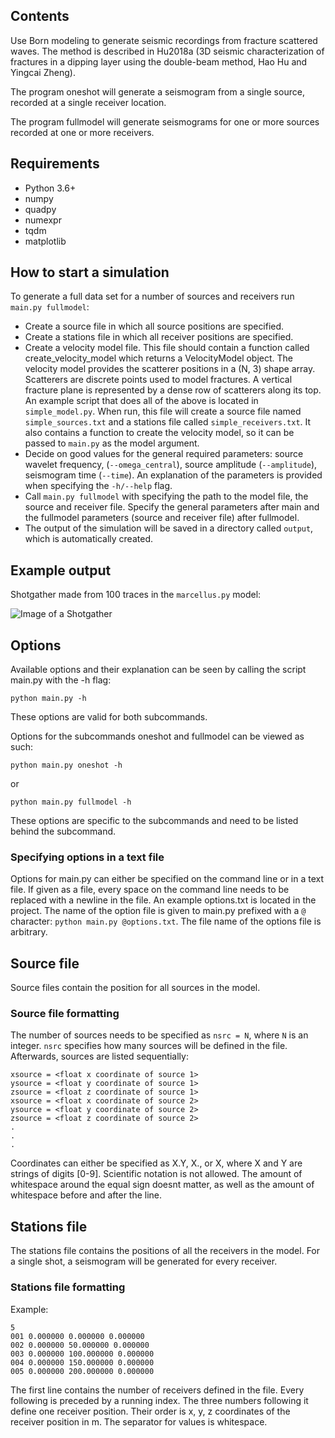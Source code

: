 ## Contents

Use Born modeling to generate seismic recordings from fracture scattered waves.
The method is described in Hu2018a (3D seismic characterization of fractures in
a dipping layer using the double-beam method, Hao Hu and Yingcai Zheng).

The program oneshot will generate a seismogram from a single source, recorded at a single
receiver location.

The program fullmodel will generate seismograms for one or more sources recorded at one
or more receivers.

## Requirements

 - Python 3.6+
 - numpy
 - quadpy
 - numexpr
 - tqdm
 - matplotlib

## How to start a simulation

To generate a full data set for a number of sources and receivers run `main.py fullmodel`:

 - Create a source file in which all source positions are specified.
 - Create a stations file in which all receiver positions are specified.
 - Create a velocity model file. This file should contain a function called
   create_velocity_model which returns a VelocityModel object. The velocity model
   provides the scatterer positions in a (N, 3) shape array. Scatterers are
   discrete points used to model fractures. A vertical fracture plane is
   represented by a dense row of scatterers along its top.  
   An example script that does all of the above is located in `simple_model.py`. When run, this file will create a source file named `simple_sources.txt` and a stations file called `simple_receivers.txt`. It also contains a function to create the velocity model, so it can be passed to `main.py` as the model argument.
 - Decide on good values for the general required parameters: source wavelet frequency, (`--omega_central`), source amplitude (`--amplitude`),
   seismogram time (`--time`). An explanation of the parameters is provided when specifying the `-h/--help` flag.
 - Call `main.py fullmodel` with specifying the path to the model file, the source and receiver file.
   Specify the general parameters after main and the fullmodel parameters (source and receiver file) after fullmodel.
 - The output of the simulation will be saved in a directory called `output`, which is automatically created.

## Example output

Shotgather made from 100 traces in the `marcellus.py` model:

![Image of a Shotgather](https://raw.githubusercontent.com/dariusarnold/born-fwd-modeling/images/shotgather.png)


## Options

Available options and their explanation can be seen by calling the script main.py
with the -h flag:
```
python main.py -h
```
These options are valid for both subcommands.

Options for the subcommands oneshot and fullmodel can be viewed as such:
```
python main.py oneshot -h
```
or
```
python main.py fullmodel -h
```
These options are specific to the subcommands and need to be listed behind the
subcommand.

### Specifying options in a text file

Options for main.py can either be specified on the command line or in a text file.
If given as a file, every space on the command line needs to be replaced with a newline
in the file. An example options.txt is located in the project. The name of the option 
file is given to main.py prefixed with a `@` character: `python main.py @options.txt`.
The file name of the options file is arbitrary.

## Source file

Source files contain the position for all sources in the model.

### Source file formatting

The number of sources needs to be specified as `nsrc = N`, where `N` is an
integer. `nsrc` specifies how many sources will be defined in the file.
Afterwards, sources are listed sequentially:
```
xsource = <float x coordinate of source 1>
ysource = <float y coordinate of source 1>
zsource = <float z coordinate of source 1>
xsource = <float x coordinate of source 2>
ysource = <float y coordinate of source 2>
zsource = <float z coordinate of source 2>
.
.
.
```
Coordinates can either be specified as X.Y, X., or X, where X and Y are strings
of digits [0-9]. Scientific notation is not allowed.
The amount of whitespace around the equal sign doesnt matter, as well as the
amount of whitespace before and after the line.

## Stations file

The stations file contains the positions of all the receivers in the model. For
a single shot, a seismogram will be generated for every receiver.

### Stations file formatting

Example:
```
5
001 0.000000 0.000000 0.000000
002 0.000000 50.000000 0.000000
003 0.000000 100.000000 0.000000
004 0.000000 150.000000 0.000000
005 0.000000 200.000000 0.000000
```

The first line contains the number of receivers defined in the file. Every
following is preceded by a running index. The three numbers following it define
one receiver position. Their order is x, y, z coordinates of the receiver
position in m. The separator for values is whitespace.
